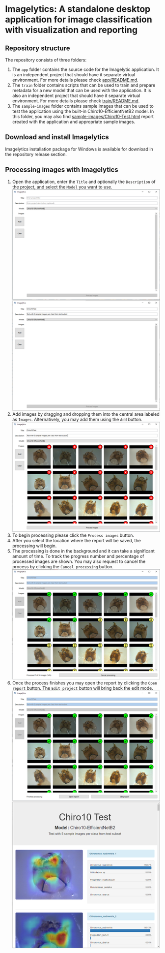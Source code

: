 # Imagelytics: A standalone desktop application for image classification with visualization and reporting

## Repository structure
The repository consists of three folders:
1) The <code>app</code> folder contains the source code for the Imagelytic application. It is an independent project that should have it separate virtual environment. For more details please check [app/README.md](app/README.md).
2) The <code>train</code> folder contains scripts that can be used to train and prepare metadata for a new model that can be used with the application. It is also an independent project that should have it separate virtual environment. For more details please check [train/README.md](train/README.md).
3) The <code>sample-images</code> folder contains sample images that can be used to test the application using the built-in Chiro10-EfficientNetB2 model. In this folder, you may also find [sample-images/Chiro10-Test.html](sample-images/Chiro10-Test.html) report created with the application and appropriate sample images.

## Download and install Imagelytics
Imagelytics installation package for Windows is available for download in the repository release section.

## Processing images with Imagelytics
1) Open the application, enter the <code>Title</code> and optionally the <code>Description</code> of the project, and select the <code>Model</code> you want to use.
![imagelytics1.png](docs/images/imagelytics1.png)
![imagelytics2.png](docs/images/imagelytics2.png)
2) Add images by dragging and dropping them into the central area labeled as <code>Images</code>. Alternatively, you may add them using the <code>Add</code> button. 
![imagelytics3.png](docs/images/imagelytics3.png)
3) To begin processing please click the <code>Process images</code> button. 
4) After you select the location where the report will be saved, the processing will begin.
5) The processing is done in the background and it can take a significant amount of time. To track the progress number and percentage of processed images are shown. You may also request to cancel the process by clicking the <code>Cancel processing</code> button.
![imagelytics4.png](docs/images/imagelytics4.png)
6) Once the process finishes you may open the report by clicking the <code>Open report</code> button. The <code>Edit project</code> button will bring back the edit mode.
![imagelytics5.png](docs/images/imagelytics5.png)
![imagelytics6.png](docs/images/imagelytics6.png)